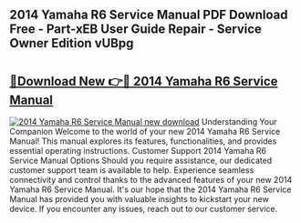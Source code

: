 ## 2014 Yamaha R6 Service Manual PDF Download Free - Part-xEB User Guide Repair - Service Owner Edition vUBpg

# <h2><a href="http://bc30741.oget.top/?id=2014+Yamaha+R6+Service+Manual">🔗Download New 👉🔴 2014 Yamaha R6 Service Manual</a></h2>

[![2014 Yamaha R6 Service Manual new download](https://i.imgur.com/5g1atiW.png)](http://bc30741.oget.top/?id=2014+Yamaha+R6+Service+Manual)
Understanding Your Companion Welcome to the world of your new 2014 Yamaha R6 Service Manual! This manual explores its features, functionalities, and provides essential operating instructions. Customer Support 2014 Yamaha R6 Service Manual Options Should you require assistance, our dedicated customer support team is available to help. Experience seamless connectivity and control thanks to the advanced features of your new 2014 Yamaha R6 Service Manual. It's our hope that the 2014 Yamaha R6 Service Manual has provided you with valuable insights to kickstart your new device. If you encounter any issues, reach out to our customer service.
